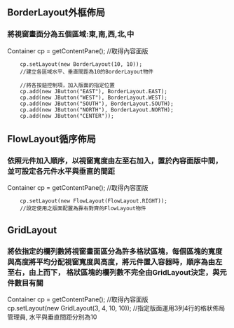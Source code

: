 <h2>BorderLayout外框佈局</h2>
<h3>將視窗畫面分為五個區域:東,南,西,北,中</h3>
Container cp = getContentPane(); //取得內容面版

		cp.setLayout(new BorderLayout(10, 10));
		//建立各區域水平、垂直間距為10的BorderLayout物件

		//將各按鈕控制項，加入版面的指定位置
		cp.add(new JButton("EAST"), BorderLayout.EAST);		
		cp.add(new JButton("WEST"), BorderLayout.WEST);
		cp.add(new JButton("SOUTH"), BorderLayout.SOUTH);
		cp.add(new JButton("NORTH"), BorderLayout.NORTH);
		cp.add(new JButton("CENTER"));
<h2>FlowLayout循序佈局</h2>
<h3>依照元件加入順序，以視窗寬度由左至右加入，置於內容面版中間，並可設定各元件水平與垂直的間距</h3>
Container cp = getContentPane(); //取得內容面版

		cp.setLayout(new FlowLayout(FlowLayout.RIGHT));
		//設定使用之版面配置為靠右對齊的FlowLayout物件
		
<h2>GridLayout</h2>
<h3>將依指定的欄列數將視窗畫面區分為許多格狀區塊，每個區塊的寬度與高度將平均分配視窗寬度與高度，將元件置入容器時，順序為由左至右，由上而下，
	格狀區塊的欄列數不完全由GridLayout決定，與元件數目有關</h3>

Container cp = getContentPane(); //取得內容面版</br>
		cp.setLayout(new GridLayout(3, 4, 10, 10));
		//指定版面運用3列4行的格狀佈局管理員, 水平與垂直間距分別為10
